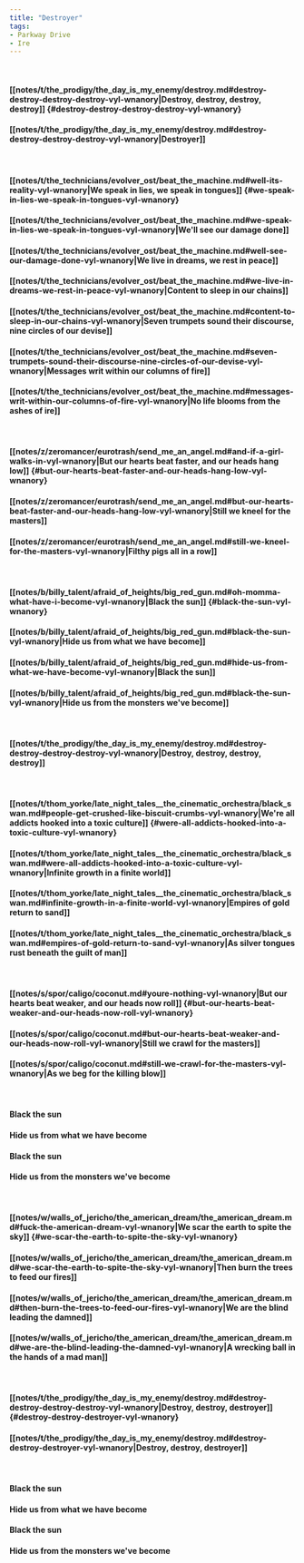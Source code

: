 ```yaml
---
title: "Destroyer"
tags:
- Parkway Drive
- Ire
---
```

&nbsp;
#### [[notes/t/the_prodigy/the_day_is_my_enemy/destroy.md#destroy-destroy-destroy-destroy-vyl-wnanory|Destroy, destroy, destroy, destroy]] {#destroy-destroy-destroy-destroy-vyl-wnanory}
#### [[notes/t/the_prodigy/the_day_is_my_enemy/destroy.md#destroy-destroy-destroy-destroy-vyl-wnanory|Destroyer]]
&nbsp;
#### [[notes/t/the_technicians/evolver_ost/beat_the_machine.md#well-its-reality-vyl-wnanory|We speak in lies, we speak in tongues]] {#we-speak-in-lies-we-speak-in-tongues-vyl-wnanory}
#### [[notes/t/the_technicians/evolver_ost/beat_the_machine.md#we-speak-in-lies-we-speak-in-tongues-vyl-wnanory|We'll see our damage done]]
#### [[notes/t/the_technicians/evolver_ost/beat_the_machine.md#well-see-our-damage-done-vyl-wnanory|We live in dreams, we rest in peace]]
#### [[notes/t/the_technicians/evolver_ost/beat_the_machine.md#we-live-in-dreams-we-rest-in-peace-vyl-wnanory|Content to sleep in our chains]]
#### [[notes/t/the_technicians/evolver_ost/beat_the_machine.md#content-to-sleep-in-our-chains-vyl-wnanory|Seven trumpets sound their discourse, nine circles of our devise]]
#### [[notes/t/the_technicians/evolver_ost/beat_the_machine.md#seven-trumpets-sound-their-discourse-nine-circles-of-our-devise-vyl-wnanory|Messages writ within our columns of fire]]
#### [[notes/t/the_technicians/evolver_ost/beat_the_machine.md#messages-writ-within-our-columns-of-fire-vyl-wnanory|No life blooms from the ashes of ire]]
&nbsp;
#### [[notes/z/zeromancer/eurotrash/send_me_an_angel.md#and-if-a-girl-walks-in-vyl-wnanory|But our hearts beat faster, and our heads hang low]] {#but-our-hearts-beat-faster-and-our-heads-hang-low-vyl-wnanory}
#### [[notes/z/zeromancer/eurotrash/send_me_an_angel.md#but-our-hearts-beat-faster-and-our-heads-hang-low-vyl-wnanory|Still we kneel for the masters]]
#### [[notes/z/zeromancer/eurotrash/send_me_an_angel.md#still-we-kneel-for-the-masters-vyl-wnanory|Filthy pigs all in a row]]
&nbsp;
#### [[notes/b/billy_talent/afraid_of_heights/big_red_gun.md#oh-momma-what-have-i-become-vyl-wnanory|Black the sun]] {#black-the-sun-vyl-wnanory}
#### [[notes/b/billy_talent/afraid_of_heights/big_red_gun.md#black-the-sun-vyl-wnanory|Hide us from what we have become]]
#### [[notes/b/billy_talent/afraid_of_heights/big_red_gun.md#hide-us-from-what-we-have-become-vyl-wnanory|Black the sun]]
#### [[notes/b/billy_talent/afraid_of_heights/big_red_gun.md#black-the-sun-vyl-wnanory|Hide us from the monsters we've become]]
&nbsp;
#### [[notes/t/the_prodigy/the_day_is_my_enemy/destroy.md#destroy-destroy-destroy-destroy-vyl-wnanory|Destroy, destroy, destroy, destroy]]
&nbsp;
#### [[notes/t/thom_yorke/late_night_tales__the_cinematic_orchestra/black_swan.md#people-get-crushed-like-biscuit-crumbs-vyl-wnanory|We're all addicts hooked into a toxic culture]] {#were-all-addicts-hooked-into-a-toxic-culture-vyl-wnanory}
#### [[notes/t/thom_yorke/late_night_tales__the_cinematic_orchestra/black_swan.md#were-all-addicts-hooked-into-a-toxic-culture-vyl-wnanory|Infinite growth in a finite world]]
#### [[notes/t/thom_yorke/late_night_tales__the_cinematic_orchestra/black_swan.md#infinite-growth-in-a-finite-world-vyl-wnanory|Empires of gold return to sand]]
#### [[notes/t/thom_yorke/late_night_tales__the_cinematic_orchestra/black_swan.md#empires-of-gold-return-to-sand-vyl-wnanory|As silver tongues rust beneath the guilt of man]]
&nbsp;
#### [[notes/s/spor/caligo/coconut.md#youre-nothing-vyl-wnanory|But our hearts beat weaker, and our heads now roll]] {#but-our-hearts-beat-weaker-and-our-heads-now-roll-vyl-wnanory}
#### [[notes/s/spor/caligo/coconut.md#but-our-hearts-beat-weaker-and-our-heads-now-roll-vyl-wnanory|Still we crawl for the masters]]
#### [[notes/s/spor/caligo/coconut.md#still-we-crawl-for-the-masters-vyl-wnanory|As we beg for the killing blow]]
&nbsp;
#### Black the sun
#### Hide us from what we have become
#### Black the sun
#### Hide us from the monsters we've become
&nbsp;
#### [[notes/w/walls_of_jericho/the_american_dream/the_american_dream.md#fuck-the-american-dream-vyl-wnanory|We scar the earth to spite the sky]] {#we-scar-the-earth-to-spite-the-sky-vyl-wnanory}
#### [[notes/w/walls_of_jericho/the_american_dream/the_american_dream.md#we-scar-the-earth-to-spite-the-sky-vyl-wnanory|Then burn the trees to feed our fires]]
#### [[notes/w/walls_of_jericho/the_american_dream/the_american_dream.md#then-burn-the-trees-to-feed-our-fires-vyl-wnanory|We are the blind leading the damned]]
#### [[notes/w/walls_of_jericho/the_american_dream/the_american_dream.md#we-are-the-blind-leading-the-damned-vyl-wnanory|A wrecking ball in the hands of a mad man]]
&nbsp;
#### [[notes/t/the_prodigy/the_day_is_my_enemy/destroy.md#destroy-destroy-destroy-destroy-vyl-wnanory|Destroy, destroy, destroyer]] {#destroy-destroy-destroyer-vyl-wnanory}
#### [[notes/t/the_prodigy/the_day_is_my_enemy/destroy.md#destroy-destroy-destroyer-vyl-wnanory|Destroy, destroy, destroyer]]
&nbsp;
#### Black the sun
#### Hide us from what we have become
#### Black the sun
#### Hide us from the monsters we've become
